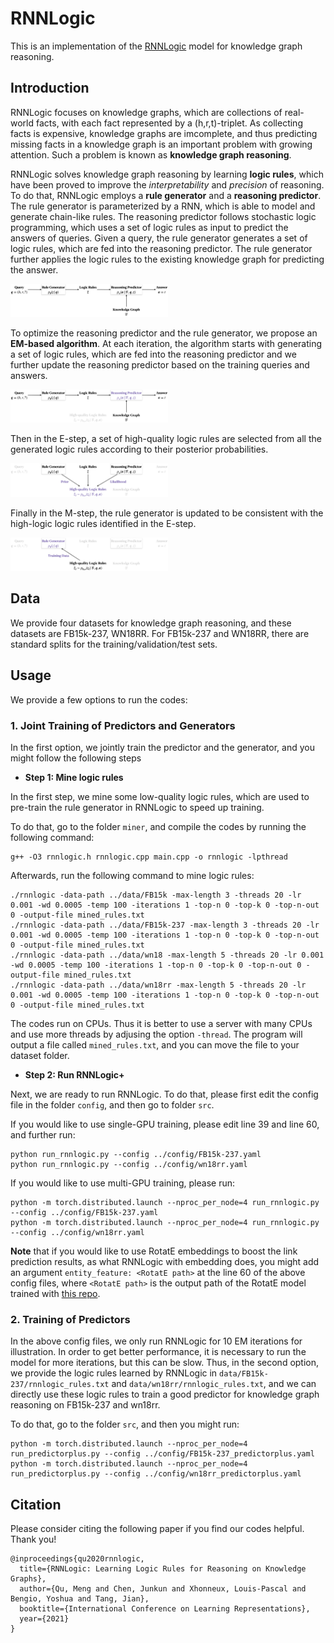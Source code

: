 # RNNLogic

This is an implementation of the [RNNLogic](https://arxiv.org/abs/2010.04029) model for knowledge graph reasoning.

## Introduction

RNNLogic focuses on knowledge graphs, which are collections of real-world facts, with each fact represented by a (h,r,t)-triplet. As collecting facts is expensive, knowledge graphs are imcomplete, and thus predicting missing facts in a knowledge graph is an important problem with growing attention. Such a problem is known as **knowledge graph reasoning**.

RNNLogic solves knowledge graph reasoning by learning **logic rules**, which have been proved to improve the *interpretability* and *precision* of reasoning. To do that, RNNLogic employs a **rule generator** and a **reasoning predictor**. The rule generator is parameterized by a RNN, which is able to model and generate chain-like rules. The reasoning predictor follows stochastic logic programming, which uses a set of logic rules as input to predict the answers of queries. Given a query, the rule generator generates a set of logic rules, which are fed into the reasoning predictor. The rule generator further applies the logic rules to the existing knowledge graph for predicting the answer.

<img src="figures/workflow.png" alt="workflow" img width="50%" />

To optimize the reasoning predictor and the rule generator, we propose an **EM-based algorithm**. At each iteration, the algorithm starts with generating a set of logic rules, which are fed into the reasoning predictor and we further update the reasoning predictor based on the training queries and answers.

<img src="figures/pre-step.png" alt="pre-step" img width="50%" />

Then in the E-step, a set of high-quality logic rules are selected from all the generated logic rules according to their posterior probabilities.

<img src="figures/e-step.png" alt="e-step" img width="50%" />

Finally in the M-step, the rule generator is updated to be consistent with the high-logic logic rules identified in the E-step.

<img src="figures/m-step.png" alt="m-step" img width="50%" />

## Data
We provide four datasets for knowledge graph reasoning, and these datasets are FB15k-237, WN18RR. For FB15k-237 and WN18RR, there are standard splits for the training/validation/test sets.

## Usage

We provide a few options to run the codes:

### 1. Joint Training of Predictors and Generators

In the first option, we jointly train the predictor and the generator, and you might follow the following steps

* **Step 1: Mine logic rules**

In the first step, we mine some low-quality logic rules, which are used to pre-train the rule generator in RNNLogic to speed up training.

To do that, go to the folder `miner`, and compile the codes by running the following command:

```
g++ -O3 rnnlogic.h rnnlogic.cpp main.cpp -o rnnlogic -lpthread
```

Afterwards, run the following command to mine logic rules:

```
./rnnlogic -data-path ../data/FB15k -max-length 3 -threads 20 -lr 0.001 -wd 0.0005 -temp 100 -iterations 1 -top-n 0 -top-k 0 -top-n-out 0 -output-file mined_rules.txt
./rnnlogic -data-path ../data/FB15k-237 -max-length 3 -threads 20 -lr 0.001 -wd 0.0005 -temp 100 -iterations 1 -top-n 0 -top-k 0 -top-n-out 0 -output-file mined_rules.txt
./rnnlogic -data-path ../data/wn18 -max-length 5 -threads 20 -lr 0.001 -wd 0.0005 -temp 100 -iterations 1 -top-n 0 -top-k 0 -top-n-out 0 -output-file mined_rules.txt
./rnnlogic -data-path ../data/wn18rr -max-length 5 -threads 20 -lr 0.001 -wd 0.0005 -temp 100 -iterations 1 -top-n 0 -top-k 0 -top-n-out 0 -output-file mined_rules.txt
```

The codes run on CPUs. Thus it is better to use a server with many CPUs and use more threads by adjusing the option `-thread`. The program will output a file called `mined_rules.txt`, and you can move the file to your dataset folder.

* **Step 2: Run RNNLogic+**

Next, we are ready to run RNNLogic. To do that, please first edit the config file in the folder `config`, and then go to folder `src`.

If you would like to use single-GPU training, please edit line 39 and line 60, and further run:

```
python run_rnnlogic.py --config ../config/FB15k-237.yaml
python run_rnnlogic.py --config ../config/wn18rr.yaml
```

If you would like to use multi-GPU training, please run:

```
python -m torch.distributed.launch --nproc_per_node=4 run_rnnlogic.py --config ../config/FB15k-237.yaml
python -m torch.distributed.launch --nproc_per_node=4 run_rnnlogic.py --config ../config/wn18rr.yaml
```

**Note** that if you would like to use RotatE embeddings to boost the link prediction results, as what RNNLogic with embedding does, you might add an argument  `entity_feature: <RotatE path>` at the line 60 of the above config files, where `<RotatE path>` is the output path of the RotatE model trained with [this repo](https://github.com/DeepGraphLearning/KnowledgeGraphEmbedding).

### 2. Training of Predictors

In the above config files, we only run RNNLogic for 10 EM iterations for illustration. In order to get better performance, it is necessary to run the model for more iterations, but this can be slow. Thus, in the second option, we provide the logic rules learned by RNNLogic in `data/FB15k-237/rnnlogic_rules.txt` and `data/wn18rr/rnnlogic_rules.txt`, and we can directly use these logic rules to train a good predictor for knowledge graph reasoning on FB15k-237 and wn18rr.

To do that, go to the folder `src`, and then you might run:

```
python -m torch.distributed.launch --nproc_per_node=4 run_predictorplus.py --config ../config/FB15k-237_predictorplus.yaml
python -m torch.distributed.launch --nproc_per_node=4 run_predictorplus.py --config ../config/wn18rr_predictorplus.yaml
```

## Citation

Please consider citing the following paper if you find our codes helpful. Thank you!
```
@inproceedings{qu2020rnnlogic,
  title={RNNLogic: Learning Logic Rules for Reasoning on Knowledge Graphs},
  author={Qu, Meng and Chen, Junkun and Xhonneux, Louis-Pascal and Bengio, Yoshua and Tang, Jian},
  booktitle={International Conference on Learning Representations},
  year={2021}
}
```
